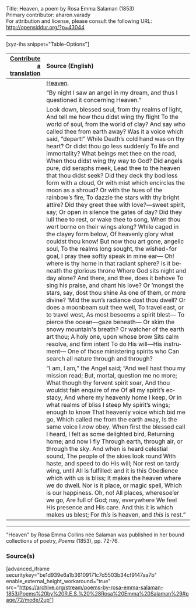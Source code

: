 <html>
<head></head>
<body>
Title: Heaven, a poem by Rosa Emma Salaman (1853)<br />
Primary contributor: aharon.varady<br />
For attribution and license, please consult the following URL: <a href="http://opensiddur.org/?p=43044">http://opensiddur.org/?p=43044</a>
<p />
<hr />

[xyz-ihs snippet="Table-Options"]<table style="margin-left: auto; margin-right: auto;" class="draggable">
<thead><tr><th id="x" style="text-align: right;"><a href="/translate/" target="_blank" rel="noopener">Contribute a translation</a></th><th style="text-align: left;">Source (English)</th></tr></thead>
<tbody>
<tr><td style="vertical-align:top;">
<div class="liturgy" lang="he" style="text-align: right;">

</div></td>

<td style="vertical-align:top;">
<div class="english" lang="en" style="text-align: left;">
<u>Heaven</u>. 
</div></td></tr>


<tr><td style="vertical-align:top;">
<div class="liturgy" lang="he" style="text-align: right;">

</div></td>

<td style="vertical-align:top;">
<div class="english" lang="en" style="text-align: left;">
“By night I saw an angel in my dream, 
and thus I questioned it concerning Heaven.” 
</div></td></tr>


<tr><td style="vertical-align:top;">
<div class="liturgy" lang="he" style="text-align: right;">

</div></td>

<td style="vertical-align:top;">
<div class="english" lang="en" style="text-align: left;">
Look down, blessed soul, from thy realms of light, 
And tell me how thou didst wing thy flight 
To the world of soul, from the world of clay? 
And say who called thee from earth away? 
Was it a voice which said, “depart!” 
While Death’s cold hand was on thy heart? 
Or didst thou go less suddenly 
To life and immortality? 
What beings met thee on the road, 
When thou didst wing thy way to God? 
Did angels pure, did seraphs meek, 
Lead thee to the heaven that thou didst seek? 
Did they deck thy bodiless form with a cloud, 
Or with mist which encircles the moon as a shroud? 
Or with the hues of the rainbow’s fire, 
To dazzle the stars with thy bright attire? 
Did they greet thee with love?—sweet spirit, say; 
Or open in silence the gates of day? 
Did they lull thee to rest, or wake thee to song, 
When thou wert borne on their wings along? 
While caged in the clayey form below, 
Of heavenly glory what couldst thou know! 
But now thou art gone, angelic soul, 
To the realms long sought, the wished-for goal, 
I pray thee softly speak in mine ear— 
Oh! where is thy home in that radiant sphere? 
Is it beneath the glorious throne 
Where God sits night and day alone? 
And there, and thee, does it behove 
To sing his praise, and chant his love? 
Or ’mongst the stars, say, dost thou shine 
As one of them, or more divine? 
'Mid the sun’s radiance dost thou dwell? 
Or does a moonbeam suit thee well, 
To travel east, or to travel west, 
As most beseems a spirit blest— 
To pierce the ocean—gaze beneath— 
Or skim the snowy mountain's breath? 
Or watcher of the earth art thou; 
A holy one, upon whose brow 
Sits calm resolve, and firm intent 
To do His will—His instrument— 
One of those ministering spirits who 
Can search all nature through and through? 
</div></td></tr>


<tr><td style="vertical-align:top;">
<div class="liturgy" lang="he" style="text-align: right;">

</div></td>

<td style="vertical-align:top;">
<div class="english" lang="en" style="text-align: left;">
“I am, I am,” the Angel said; 
“And well hast thou my mission read; 
But, mortal, question me no more; 
What though thy fervent spirit soar, 
And thou wouldst fain enquire of me 
Of all my spirit’s ecstacy, 
And where my heavenly home I keep, 
Or in what realms of bliss I steep 
My spirit’s wings; enough to know 
That heavenly voice which bid me go, 
Which called me from the earth away, 
Is the same voice I <em>now</em> obey. 
When first the blessed call I heard, 
I felt as some delighted bird, 
Returning home; and now I fly 
Through earth, through air, or through the sky. 
And when is heard celestial sound, 
The people of the skies look round 
With haste, and speed to do His will; 
Nor rest on tardy wing, until 
All is fulfilled: and it is this 
Obedience which with us is bliss; 
It makes the heaven where we do dwell. 
Nor is it place, or magic spell, 
Which is our happiness. Oh, no! 
All places, wheresoe’er we go, 
Are full of God; nay, everywhere 
We feel His presence and His care. 
And this it is which makes us blest; 
For <em>this</em> is heaven, and <em>this</em> is rest.” 
</div></td></tr>
</tbody></table>

<hr />

"Heaven" by Rosa Emma Collins née Salaman was published in her bound collections of poetry, <em>Poems</em> (1853), pp. 72-76.

<h3>Source(s)</h3>

[advanced_iframe securitykey="be1d939e6a1b36109171c7d5503b34cf9147aa7b" enable_external_height_workaround="true" src="https://archive.org/stream/poems-by-rosa-emma-salaman-1853/Poems%20by%20R.E.S.%20%28Rosa%20Emma%20Salaman%29#page/72/mode/2up"]

&nbsp;
</body>
</html>